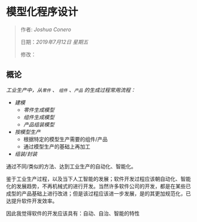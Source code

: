# 模型化程序设计

> 作者:  *Joshua Conero*
>
> 日期：*2019年7月12日 星期五*
>
> 修改：





## 概论

*工业生产中，从`零件` 、 `组件` 、`产品` 的生成过程常用流程：*

- *建模*
  - *零件生成模型*
  - *组件生成模型*
  - *产品组装模型*
- *按模型生产*
  - 根据特定的模型生产需要的组件/产品
  - 通过模型生产的基础上再加工
- *组装/封装*

通过不同/类似的方法、达到工业生产的自动化、智能化。



鉴于工业生产过程，以及当下人工智能的发展；软件开发过程应该朝自动化、智能化的发展趋势，不再机械式的进行开发。当然许多软件公司的开发，都是在某些已成型的产品基础上进行改进；但是该过程应该进一步发展，是的其更加规范化，已达提升软件开发效率。

因此我觉得软件的开发应该具有：自动、自治、智能的特性